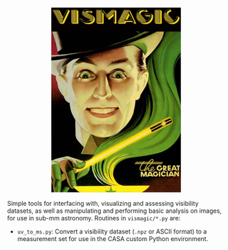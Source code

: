 <p align="center">
   <img width = "300" src="https://github.com/jeffjennings/vismagic/blob/main/docs/images/its_magic.jpg?raw=true"/>		   
 </p>

Simple tools for interfacing with, visualizing and assessing visibility datasets, as well as manipulating and performing basic analysis on images, for use in sub-mm astronomy. Routines in `vismagic/*.py` are:
- `uv_to_ms.py`: Convert a visibility dataset (`.npz` or ASCII format) to a measurement set for use in the CASA custom Python environment.
